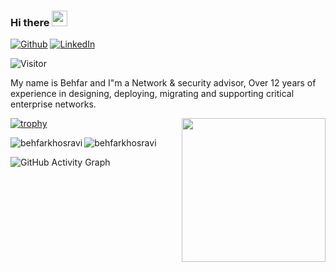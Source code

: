 
### Hi there <img src="https://media.giphy.com/media/hvRJCLFzcasrR4ia7z/giphy.gif" width="25px">

<p>
<a href="https://github.com/behfarkhosravi" target="_blank"><img alt="Github" src="https://img.shields.io/badge/GitHub-%2312100E.svg?&style=for-the-badge&logo=Github&logoColor=white" /></a> 
<a href="https://www.linkedin.com/in/behfarkhosravi" target="_blank"><img alt="LinkedIn" src="https://img.shields.io/badge/linkedin-%230077B5.svg?&style=for-the-badge&logo=linkedin&logoColor=white" /></a>
</p>

![Visitor](https://visitor-badge.laobi.icu/badge?page_id=behfarkhosravi.behfarkhosravi)

My name is Behfar and I"m a Network & security advisor, Over 12 years of experience in designing, deploying, migrating and supporting critical enterprise networks.


<img align='right' src="https://media.giphy.com/media/836HiJc7pgzy8iNXCn/giphy.gif" width="230" />

[![trophy](https://github-profile-trophy.vercel.app/?username=behfarkhosravi&theme=onedark)](https://github.com/behfarkhosravi)

 <p><img align="left" src="https://github-readme-streak-stats.herokuapp.com/?user=behfarkhosravi&theme=radical" alt="behfarkhosravi" /></p>

 <p><img align="center" src="https://github-readme-stats.vercel.app/api?username=behfarkhosravi&theme=radical" alt="behfarkhosravi" /></p>

 
![GitHub Activity Graph](https://activity-graph.herokuapp.com/graph?username=behfarkhosravi&bg_color=000000&color=4fff67&line=4fff67&point=ffffff&area=true&hide_border=true)  
